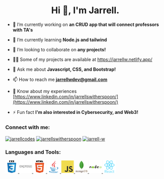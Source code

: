 <h1 align="center">Hi 👋, I'm Jarrell.</h1>


- 🔭 I’m currently working on **an CRUD app that will connect professors with TA's**

- 🌱 I’m currently learning **Node.js and tailwind**

- 👯 I’m looking to collaborate on **any projects!**

- 👨‍💻 Some of my projects are available at https://jarrellw.netlify.app/

- 💬 Ask me about **Javascript, CSS, and Bootstrap!**

- 📫 How to reach me **jarrellwdev@gmail.com**

- 📄 Know about my experiences [https://www.linkedin.com/in/jarrellswitherspoon/](https://www.linkedin.com/in/jarrellswitherspoon/)

- ⚡ Fun fact **I'm also interested in Cybersecurity, and Web3!**

<h3 align="left">Connect with me:</h3>
<p align="left">
<a href="https://twitter.com/jarrellcodes" target="blank"><img align="center" src="https://raw.githubusercontent.com/rahuldkjain/github-profile-readme-generator/master/src/images/icons/Social/twitter.svg" alt="jarrellcodes" height="30" width="40" /></a>
<a href="https://linkedin.com/in/jarrellswitherspoon" target="blank"><img align="center" src="https://raw.githubusercontent.com/rahuldkjain/github-profile-readme-generator/master/src/images/icons/Social/linked-in-alt.svg" alt="jarrellswitherspoon" height="30" width="40" /></a>
<a href="https://www.leetcode.com/jarrell-w" target="blank"><img align="center" src="https://raw.githubusercontent.com/rahuldkjain/github-profile-readme-generator/master/src/images/icons/Social/leet-code.svg" alt="jarrell-w" height="30" width="40" /></a>
</p>

<h3 align="left">Languages and Tools:</h3>
<p align="left"> <a href="https://www.w3schools.com/css/" target="_blank" rel="noreferrer"> <img src="https://raw.githubusercontent.com/devicons/devicon/master/icons/css3/css3-original-wordmark.svg" alt="css3" width="40" height="40"/> </a> <a href="https://expressjs.com" target="_blank" rel="noreferrer"> <img src="https://raw.githubusercontent.com/devicons/devicon/master/icons/express/express-original-wordmark.svg" alt="express" width="40" height="40"/> </a> <a href="https://www.w3.org/html/" target="_blank" rel="noreferrer"> <img src="https://raw.githubusercontent.com/devicons/devicon/master/icons/html5/html5-original-wordmark.svg" alt="html5" width="40" height="40"/> </a> <a href="https://www.java.com" target="_blank" rel="noreferrer"> <img src="https://raw.githubusercontent.com/devicons/devicon/master/icons/java/java-original.svg" alt="java" width="40" height="40"/> </a> <a href="https://developer.mozilla.org/en-US/docs/Web/JavaScript" target="_blank" rel="noreferrer"> <img src="https://raw.githubusercontent.com/devicons/devicon/master/icons/javascript/javascript-original.svg" alt="javascript" width="40" height="40"/> </a> <a href="https://www.mongodb.com/" target="_blank" rel="noreferrer"> <img src="https://raw.githubusercontent.com/devicons/devicon/master/icons/mongodb/mongodb-original-wordmark.svg" alt="mongodb" width="40" height="40"/> </a> <a href="https://nodejs.org" target="_blank" rel="noreferrer"> <img src="https://raw.githubusercontent.com/devicons/devicon/master/icons/nodejs/nodejs-original-wordmark.svg" alt="nodejs" width="40" height="40"/> </a> <a href="https://reactjs.org/" target="_blank" rel="noreferrer"> <img src="https://raw.githubusercontent.com/devicons/devicon/master/icons/react/react-original-wordmark.svg" alt="react" width="40" height="40"/> </a> </p>
